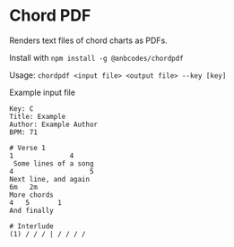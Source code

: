 # Chord PDF

Renders text files of chord charts as PDFs.

Install with `npm install -g @anbcodes/chordpdf`

Usage: `chordpdf <input file> <output file> --key [key]`

Example input file

```
Key: C
Title: Example
Author: Example Author
BPM: 71

# Verse 1
1              4
 Some lines of a song
4                   5
Next line, and again
6m   2m
More chords
4   5       1
And finally

# Interlude
(1) / / / | / / / /
```
